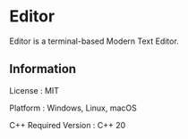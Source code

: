 # Editor

Editor is a terminal-based Modern Text Editor.

## Information

License : MIT

Platform : Windows, Linux, macOS

C++ Required Version : C++ 20